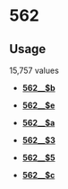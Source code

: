 # 562

## Usage

15,757 values

-   **[562\_\_$b](../../tags/562/562__b-1.md)**  

-   **[562\_\_$e](../../tags/562/562__e-2.md)**  

-   **[562\_\_$a](../../tags/562/562__a-3.md)**  

-   **[562\_\_$3](../../tags/562/562__3-4.md)**  

-   **[562\_\_$5](../../tags/562/562__5-5.md)**  

-   **[562\_\_$c](../../tags/562/562__c-6.md)**  


